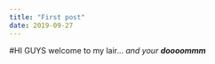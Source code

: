 ```yaml
---
title: "First post"
date: 2019-09-27
---
```


#HI GUYS
welcome to my lair...
_and your_ ___doooommm___

